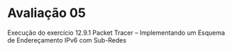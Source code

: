 # Avaliação 05
Execução do exercício 12.9.1 Packet Tracer – Implementando um Esquema de Endereçamento IPv6 com Sub-Redes
